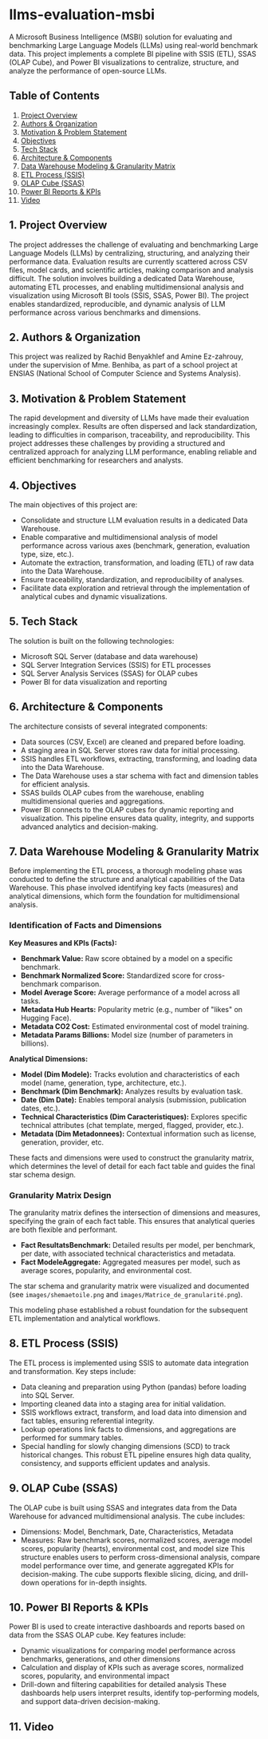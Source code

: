 # llms-evaluation-msbi
A Microsoft Business Intelligence (MSBI) solution for evaluating and benchmarking Large Language Models (LLMs) using real-world benchmark data. This project implements a complete BI pipeline with SSIS (ETL), SSAS (OLAP Cube), and Power BI visualizations to centralize, structure, and analyze the performance of open-source LLMs.

## Table of Contents
1. [Project Overview](#project-overview)
2. [Authors & Organization](#authors--organization)
3. [Motivation & Problem Statement](#motivation--problem-statement)
4. [Objectives](#objectives)
5. [Tech Stack](#tech-stack)
6. [Architecture & Components](#architecture--components)
7. [Data Warehouse Modeling & Granularity Matrix](#data-warehouse-modeling--granularity-matrix)
8. [ETL Process (SSIS)](#etl-process-ssis)
9. [OLAP Cube (SSAS)](#olap-cube-ssas)
10. [Power BI Reports & KPIs](#power-bi-reports--kpis)
11. [Video](#Video)

## 1. Project Overview
The project addresses the challenge of evaluating and benchmarking Large Language Models (LLMs) by centralizing, structuring, and analyzing their performance data. Evaluation results are currently scattered across CSV files, model cards, and scientific articles, making comparison and analysis difficult. The solution involves building a dedicated Data Warehouse, automating ETL processes, and enabling multidimensional analysis and visualization using Microsoft BI tools (SSIS, SSAS, Power BI). The project enables standardized, reproducible, and dynamic analysis of LLM performance across various benchmarks and dimensions.

## 2. Authors & Organization
This project was realized by Rachid Benyakhlef and Amine Ez-zahrouy, under the supervision of Mme. Benhiba, as part of a school project at ENSIAS (National School of Computer Science and Systems Analysis).

## 3. Motivation & Problem Statement
The rapid development and diversity of LLMs have made their evaluation increasingly complex. Results are often dispersed and lack standardization, leading to difficulties in comparison, traceability, and reproducibility. This project addresses these challenges by providing a structured and centralized approach for analyzing LLM performance, enabling reliable and efficient benchmarking for researchers and analysts.

## 4. Objectives
The main objectives of this project are:
- Consolidate and structure LLM evaluation results in a dedicated Data Warehouse.
- Enable comparative and multidimensional analysis of model performance across various axes (benchmark, generation, evaluation type, size, etc.).
- Automate the extraction, transformation, and loading (ETL) of raw data into the Data Warehouse.
- Ensure traceability, standardization, and reproducibility of analyses.
- Facilitate data exploration and retrieval through the implementation of analytical cubes and dynamic visualizations.

## 5. Tech Stack
The solution is built on the following technologies:
- Microsoft SQL Server (database and data warehouse)
- SQL Server Integration Services (SSIS) for ETL processes
- SQL Server Analysis Services (SSAS) for OLAP cubes
- Power BI for data visualization and reporting

## 6. Architecture & Components
The architecture consists of several integrated components:
 - Data sources (CSV, Excel) are cleaned and prepared before loading.
 - A staging area in SQL Server stores raw data for initial processing.
 - SSIS handles ETL workflows, extracting, transforming, and loading data into the Data Warehouse.
 - The Data Warehouse uses a star schema with fact and dimension tables for efficient analysis.
 - SSAS builds OLAP cubes from the warehouse, enabling multidimensional queries and aggregations.
 - Power BI connects to the OLAP cubes for dynamic reporting and visualization.
This pipeline ensures data quality, integrity, and supports advanced analytics and decision-making.

## 7. Data Warehouse Modeling & Granularity Matrix

Before implementing the ETL process, a thorough modeling phase was conducted to define the structure and analytical capabilities of the Data Warehouse. This phase involved identifying key facts (measures) and analytical dimensions, which form the foundation for multidimensional analysis.

### Identification of Facts and Dimensions

**Key Measures and KPIs (Facts):**
- **Benchmark Value:** Raw score obtained by a model on a specific benchmark.
- **Benchmark Normalized Score:** Standardized score for cross-benchmark comparison.
- **Model Average Score:** Average performance of a model across all tasks.
- **Metadata Hub Hearts:** Popularity metric (e.g., number of "likes" on Hugging Face).
- **Metadata CO2 Cost:** Estimated environmental cost of model training.
- **Metadata Params Billions:** Model size (number of parameters in billions).

**Analytical Dimensions:**
- **Model (Dim Modele):** Tracks evolution and characteristics of each model (name, generation, type, architecture, etc.).
- **Benchmark (Dim Benchmark):** Analyzes results by evaluation task.
- **Date (Dim Date):** Enables temporal analysis (submission, publication dates, etc.).
- **Technical Characteristics (Dim Caracteristiques):** Explores specific technical attributes (chat template, merged, flagged, provider, etc.).
- **Metadata (Dim Metadonnees):** Contextual information such as license, generation, provider, etc.

These facts and dimensions were used to construct the granularity matrix, which determines the level of detail for each fact table and guides the final star schema design.

### Granularity Matrix Design

The granularity matrix defines the intersection of dimensions and measures, specifying the grain of each fact table. This ensures that analytical queries are both flexible and performant.

- **Fact ResultatsBenchmark:** Detailed results per model, per benchmark, per date, with associated technical characteristics and metadata.
- **Fact ModeleAggregate:** Aggregated measures per model, such as average scores, popularity, and environmental cost.

The star schema and granularity matrix were visualized and documented (see `images/shemaetoile.png` and `images/Matrice_de_granularité.png`).

This modeling phase established a robust foundation for the subsequent ETL implementation and analytical workflows.

## 8. ETL Process (SSIS)
The ETL process is implemented using SSIS to automate data integration and transformation. Key steps include:
- Data cleaning and preparation using Python (pandas) before loading into SQL Server.
- Importing cleaned data into a staging area for initial validation.
- SSIS workflows extract, transform, and load data into dimension and fact tables, ensuring referential integrity.
- Lookup operations link facts to dimensions, and aggregations are performed for summary tables.
- Special handling for slowly changing dimensions (SCD) to track historical changes.
This robust ETL pipeline ensures high data quality, consistency, and supports efficient updates and analysis.

## 9. OLAP Cube (SSAS)
The OLAP cube is built using SSAS and integrates data from the Data Warehouse for advanced multidimensional analysis. The cube includes:
- Dimensions: Model, Benchmark, Date, Characteristics, Metadata
- Measures: Raw benchmark scores, normalized scores, average model scores, popularity (hearts), environmental cost, and model size
This structure enables users to perform cross-dimensional analysis, compare model performance over time, and generate aggregated KPIs for decision-making. The cube supports flexible slicing, dicing, and drill-down operations for in-depth insights.

## 10. Power BI Reports & KPIs
Power BI is used to create interactive dashboards and reports based on data from the SSAS OLAP cube. Key features include:
- Dynamic visualizations for comparing model performance across benchmarks, generations, and other dimensions
- Calculation and display of KPIs such as average scores, normalized scores, popularity, and environmental impact
- Drill-down and filtering capabilities for detailed analysis
These dashboards help users interpret results, identify top-performing models, and support data-driven decision-making.

## 11. Video

